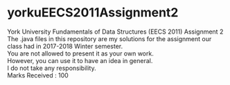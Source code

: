 # yorkuEECS2011Assignment2
York University Fundamentals of Data Structures (EECS 2011) Assignment 2 <br>
The .java files in this repository are my solutions for the assignment our class had in 2017-2018 Winter semester. <br>
You are not allowed to present it as your own work. <br>
However, you can use it to have an idea in general. <br>
I do not take any responsibility. <br>
Marks Received : 100
